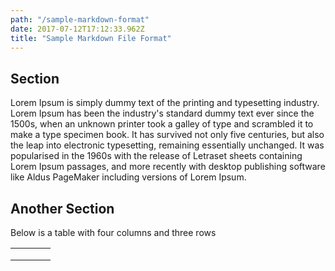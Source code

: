 ```yaml
---
path: "/sample-markdown-format"
date: 2017-07-12T17:12:33.962Z
title: "Sample Markdown File Format"
---
```

<!---
  This configuration is for gartsby-transformer-remark plugin
  "title" is the header one that will appear at the top of the page
 --->

## Section

Lorem Ipsum is simply dummy text of the printing and typesetting industry. Lorem Ipsum has been the industry's standard dummy text ever since the 1500s, when an unknown printer took a galley of type and scrambled it to make a type specimen book. It has survived not only five centuries, but also the leap into electronic typesetting, remaining essentially unchanged. It was popularised in the 1960s with the release of Letraset sheets containing Lorem Ipsum passages, and more recently with desktop publishing software like Aldus PageMaker including versions of Lorem Ipsum.

## Another Section

Below is a table with four columns and three rows

|   |   |   |   |
|---|---|---|---|
|   |   |   |   |
|   |   |   |   |
|   |   |   |   |
